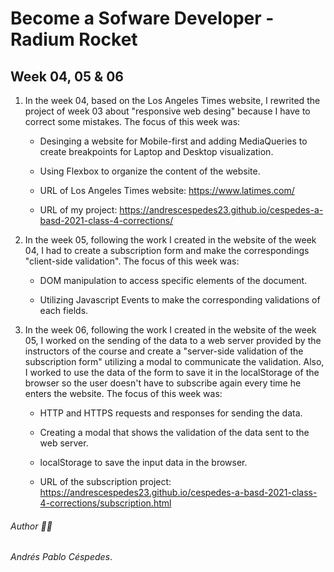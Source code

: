 # Become a Sofware Developer - Radium Rocket

## Week 04, 05 & 06

1. In the week 04, based on the Los Angeles Times website, I rewrited the project of week 03 about "responsive web desing" because I have to correct some mistakes. The focus of this week was:

    - Desinging a website for Mobile-first and adding MediaQueries to create breakpoints for Laptop and Desktop visualization.

    - Using Flexbox to organize the content of the website.

    - URL of Los Angeles Times website: https://www.latimes.com/

    - URL of my project: https://andrescespedes23.github.io/cespedes-a-basd-2021-class-4-corrections/

2. In the week 05, following the work I created in the website of the week 04, I had to create a subscription form and make the correspondings "client-side validation". The focus of this week was:

    - DOM manipulation to access specific elements of the document.

    - Utilizing Javascript Events to make the corresponding validations of each fields.

3. In the week 06, following the work I created in the website of the week 05, I worked on the sending of the data to a web server provided by the instructors of the course and create a "server-side validation of the subscription form" utilizing a modal to communicate the validation. Also, I worked to use the data of the form to save it in the localStorage of the browser so the user doesn't have to subscribe again every time he enters the website. The focus of this week was:

    - HTTP and HTTPS requests and responses for sending the data.

    - Creating a modal that shows the validation of the data sent to the web server.

    - localStorage to save the input data in the browser.

    - URL of the subscription project: https://andrescespedes23.github.io/cespedes-a-basd-2021-class-4-corrections/subscription.html

###### Author :man_technologist:
*Andrés Pablo Céspedes*.
